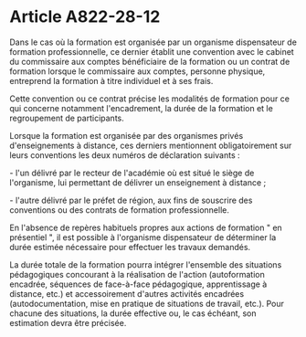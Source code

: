 # Article A822-28-12

<p>Dans le cas où la formation est organisée par un organisme dispensateur de formation professionnelle, ce dernier établit une convention avec le cabinet du commissaire aux comptes bénéficiaire de la formation ou un contrat de formation lorsque le commissaire aux comptes, personne physique, entreprend la formation à titre individuel et à ses frais. </p><p> Cette convention ou ce contrat précise les modalités de formation pour ce qui concerne notamment l'encadrement, la durée de la formation et le regroupement de participants. </p><p> Lorsque la formation est organisée par des organismes privés d'enseignements à distance, ces derniers mentionnent obligatoirement sur leurs conventions les deux numéros de déclaration suivants : </p><p> - l'un délivré par le recteur de l'académie où est situé le siège de l'organisme, lui permettant de délivrer un enseignement à distance ; </p><p> - l'autre délivré par le préfet de région, aux fins de souscrire des conventions ou des contrats de formation professionnelle. </p><p> En l'absence de repères habituels propres aux actions de formation " en présentiel ", il est possible à l'organisme dispensateur de déterminer la durée estimée nécessaire pour effectuer les travaux demandés. </p><p> La durée totale de la formation pourra intégrer l'ensemble des situations pédagogiques concourant à la réalisation de l'action (autoformation encadrée, séquences de face-à-face pédagogique, apprentissage à distance, etc.) et accessoirement d'autres activités encadrées (autodocumentation, mise en pratique de situations de travail, etc.). Pour chacune des situations, la durée effective ou, le cas échéant, son estimation devra être précisée.</p>